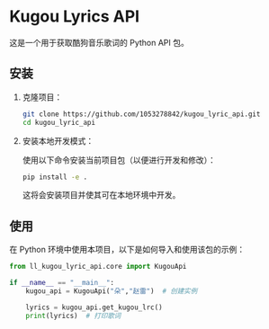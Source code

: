 # Kugou Lyrics API

这是一个用于获取酷狗音乐歌词的 Python API 包。

## 安装

1. 克隆项目：

    ```bash
    git clone https://github.com/1053278842/kugou_lyric_api.git
    cd kugou_lyric_api
    ```

2. 安装本地开发模式：

    使用以下命令安装当前项目包（以便进行开发和修改）：

    ```bash
    pip install -e .
    ```

    这将会安装项目并使其可在本地环境中开发。

## 使用

在 Python 环境中使用本项目，以下是如何导入和使用该包的示例：

```python
from ll_kugou_lyric_api.core import KugouApi

if __name__ == "__main__":
    kugou_api = KugouApi("朵","赵雷")  # 创建实例

    lyrics = kugou_api.get_kugou_lrc()
    print(lyrics)  # 打印歌词
